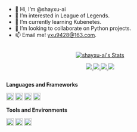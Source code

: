 - 👋 Hi, I’m @shayxu-ai
- 👀 I’m interested in League of Legends.
- 🌱 I’m currently learning Kubenetes.
- 💞️ I’m looking to collaborate on Python projects.
- 📫 Email me! yxu9428@163.com.
<br><br>

<p align="center">
  <a href="https://github.com/shayxu-ai" class="rich-diff-level-one">
    <img src="https://github-readme-stats.vercel.app/api?username=shayxu-ai&title_color=333&text_color=777" alt="shayxu-ai's Stats" >
  </a>
</p>

<p align="center">
  <a href="https://github.com/shayxu-ai">
    <img src="https://badges.pufler.dev/visits/shayxu-ai/shayxu-ai?style=flat-square&color=black&logo=github">
  </a>
  <a href="https://github.com/shayxu-ai">
    <img src="https://badges.pufler.dev/years/shayxu-ai?style=flat-square&color=black&logo=github">
  </a>
  <a href="https://github.com/shayxu-ai?tab=repositories">
    <img src="https://badges.pufler.dev/repos/shayxu-ai?style=flat-square&color=black&logo=github">
  </a>
  <a href="https://github.com/shayxu-ai">
    <img src="https://badges.pufler.dev/commits/monthly/shayxu-ai?style=flat-square&color=black&logo=github">
  </a>
</p>

<h2></h2>

**Languages and Frameworks**
<p>
<img height="20" src="https://d1q6f0aelx0por.cloudfront.net/product-logos/library-python-logo.png" alt="Python">
<img height="20" src="https://d1q6f0aelx0por.cloudfront.net/product-logos/library-docker-logo.png" alt="Docker">
<img height="20" src="https://www.gstatic.cn/devrel-devsite/prod/v611aa55c57477cd8cd7cf431e9c41501ac9b499722f27f5e58377ae7957507df/tensorflow/images/lockup.svg" alt="TensorFlow">
<img height="20" src="https://kubernetes.io/images/nav_logo.svg" alt="Kubernetes">


</p>

**Tools and Environments**
<p>
<!--VScode-->
<img height="20" src="https://images.nowcoder.com/images/20180629/0_1530258305740_67F7BB46DE9FC78164CA628F2CE05C37" alt="PyCharm">
<img height="20" src="https://d1q6f0aelx0por.cloudfront.net/product-logos/library-ubuntu-logo.png" alt="Ubuntu">
<img height="20" src="https://code.visualstudio.com/assets/images/linux-logo.png" alt="Linux">

</p>

